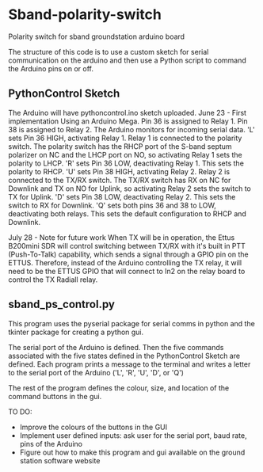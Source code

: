 # Sband-polarity-switch
Polarity switch for sband groundstation arduino board

The structure of this code is to use a custom sketch for serial communication on the arduino and then use a Python script to command the Arduino pins on or off.

## PythonControl Sketch
The Arduino will have pythoncontrol.ino sketch uploaded.
June 23 - First implementation
Using an Arduino Mega. Pin 36 is assigned to Relay 1. Pin 38 is assigned to Relay 2. The Arduino monitors for incoming serial data.
'L' sets Pin 36 HIGH, activating Relay 1. Relay 1 is connected to the polarity switch. The polarity switch has the RHCP port of the S-band septum polarizer on NC and the LHCP port on NO, so activating Relay 1 sets the polarity to LHCP.
'R' sets Pin 36 LOW, deactivating Relay 1. This sets the polarity to RHCP.
'U' sets Pin 38 HIGH, activating Relay 2. Relay 2 is connected to the TX/RX switch. The TX/RX switch has RX on NC for Downlink and TX on NO for Uplink, so activating Relay 2 sets the switch to TX for Uplink.
'D' sets Pin 38 LOW, deactivating Relay 2. This sets the switch to RX for Downlink.
'Q' sets both pins 36 and 38 to LOW, deactivating both relays. This sets the default configuration to RHCP and Downlink.

July 28 - Note for future work
When TX will be in operation, the Ettus B200mini SDR will control switching between TX/RX with it's built in PTT (Push-To-Talk) capability, which sends a signal through a GPIO pin on the ETTUS. Therefore, instead of the Arduino controlling the TX relay, it will need to be the ETTUS GPIO that will connect to In2 on the relay board to control the TX Radiall relay.

## sband_ps_control.py
This program uses the pyserial package for serial comms in python and the tkinter package for creating a python gui.

The serial port of the Arduino is defined. Then the five commands associated with the five states defined in the PythonControl Sketch are defined. Each program prints a message to the terminal and writes a letter to the serial port of the Arduino ('L', 'R', 'U', 'D', or 'Q')

The rest of the program defines the colour, size, and location of the command buttons in the gui.

TO DO:
- Improve the colours of the buttons in the GUI
- Implement user defined inputs: ask user for the serial port, baud rate, pins of the Arduino
- Figure out how to make this program and gui available on the ground station software website
